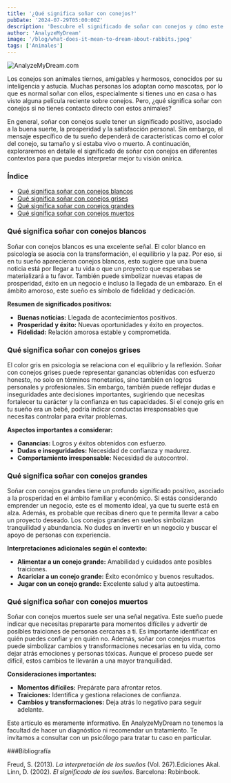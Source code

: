 ```yaml
---
title: '¿Qué significa soñar con conejos?'
pubDate: '2024-07-29T05:00:00Z'
description: 'Descubre el significado de soñar con conejos y cómo este tipo de sueños puede reflejar aspectos positivos como prosperidad y satisfacción personal, dependiendo del contexto y del tipo de conejo.'
author: 'AnalyzeMyDream'
image: '/blog/what-does-it-mean-to-dream-about-rabbits.jpeg'
tags: ['Animales']
---
```


![AnalyzeMyDream.com](/blog/what-does-it-mean-to-dream-about-rabbits.jpeg)

Los conejos son animales tiernos, amigables y hermosos, conocidos por su inteligencia y astucia. Muchas personas los adoptan como mascotas, por lo que es normal soñar con ellos, especialmente si tienes uno en casa o has visto alguna película reciente sobre conejos. Pero, ¿qué significa soñar con conejos si no tienes contacto directo con estos animales?

En general, soñar con conejos suele tener un significado positivo, asociado a la buena suerte, la prosperidad y la satisfacción personal. Sin embargo, el mensaje específico de tu sueño dependerá de características como el color del conejo, su tamaño y si estaba vivo o muerto. A continuación, exploraremos en detalle el significado de soñar con conejos en diferentes contextos para que puedas interpretar mejor tu visión onírica.

### Índice

- [Qué significa soñar con conejos blancos](#que-significa-soñar-con-conejos-blancos)
- [Qué significa soñar con conejos grises](#que-significa-soñar-con-conejos-grises)
- [Qué significa soñar con conejos grandes](#que-significa-soñar-con-conejos-grandes)
- [Qué significa soñar con conejos muertos](#que-significa-soñar-con-conejos-muertos)

### Qué significa soñar con conejos blancos

Soñar con conejos blancos es una excelente señal. El color blanco en psicología se asocia con la transformación, el equilibrio y la paz. Por eso, si en tu sueño aparecieron conejos blancos, esto sugiere que una buena noticia está por llegar a tu vida o que un proyecto que esperabas se materializará a tu favor. También puede simbolizar nuevas etapas de prosperidad, éxito en un negocio e incluso la llegada de un embarazo. En el ámbito amoroso, este sueño es símbolo de fidelidad y dedicación.

**Resumen de significados positivos:**

- **Buenas noticias:** Llegada de acontecimientos positivos.
- **Prosperidad y éxito:** Nuevas oportunidades y éxito en proyectos.
- **Fidelidad:** Relación amorosa estable y comprometida.

### Qué significa soñar con conejos grises

El color gris en psicología se relaciona con el equilibrio y la reflexión. Soñar con conejos grises puede representar ganancias obtenidas con esfuerzo honesto, no solo en términos monetarios, sino también en logros personales y profesionales. Sin embargo, también puede reflejar dudas e inseguridades ante decisiones importantes, sugiriendo que necesitas fortalecer tu carácter y la confianza en tus capacidades. Si el conejo gris en tu sueño era un bebé, podría indicar conductas irresponsables que necesitas controlar para evitar problemas.

**Aspectos importantes a considerar:**

- **Ganancias:** Logros y éxitos obtenidos con esfuerzo.
- **Dudas e inseguridades:** Necesidad de confianza y madurez.
- **Comportamiento irresponsable:** Necesidad de autocontrol.

### Qué significa soñar con conejos grandes

Soñar con conejos grandes tiene un profundo significado positivo, asociado a la prosperidad en el ámbito familiar y económico. Si estás considerando emprender un negocio, este es el momento ideal, ya que tu suerte está en alza. Además, es probable que recibas dinero que te permita llevar a cabo un proyecto deseado. Los conejos grandes en sueños simbolizan tranquilidad y abundancia. No dudes en invertir en un negocio y buscar el apoyo de personas con experiencia.

**Interpretaciones adicionales según el contexto:**

- **Alimentar a un conejo grande:** Amabilidad y cuidados ante posibles traiciones.
- **Acariciar a un conejo grande:** Éxito económico y buenos resultados.
- **Jugar con un conejo grande:** Excelente salud y alta autoestima.

### Qué significa soñar con conejos muertos

Soñar con conejos muertos suele ser una señal negativa. Este sueño puede indicar que necesitas prepararte para momentos difíciles y advertir de posibles traiciones de personas cercanas a ti. Es importante identificar en quién puedes confiar y en quién no. Además, soñar con conejos muertos puede simbolizar cambios y transformaciones necesarias en tu vida, como dejar atrás emociones y personas tóxicas. Aunque el proceso puede ser difícil, estos cambios te llevarán a una mayor tranquilidad.

**Consideraciones importantes:**

- **Momentos difíciles:** Prepárate para afrontar retos.
- **Traiciones:** Identifica y gestiona relaciones de confianza.
- **Cambios y transformaciones:** Deja atrás lo negativo para seguir adelante.

Este artículo es meramente informativo. En AnalyzeMyDream no tenemos la facultad de hacer un diagnóstico ni recomendar un tratamiento. Te invitamos a consultar con un psicólogo para tratar tu caso en particular.

###Bibliografía

Freud, S. (2013). *La interpretación de los sueños* (Vol. 267).Ediciones Akal. 
Linn, D. (2002). *El significado de los sueños*. Barcelona: Robinbook.